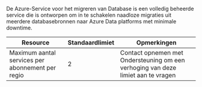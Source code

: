 De Azure-Service voor het migreren van Database is een volledig beheerde service die is ontworpen om in te schakelen naadloze migraties uit meerdere databasebronnen naar Azure Data platforms met minimale downtime.  

| **Resource** | **Standaardlimiet** | **Opmerkingen** |
| --- | --- | --- |
| Maximum aantal services per abonnement per regio |2 | Contact opnemen met Ondersteuning om een verhoging van deze limiet aan te vragen |
